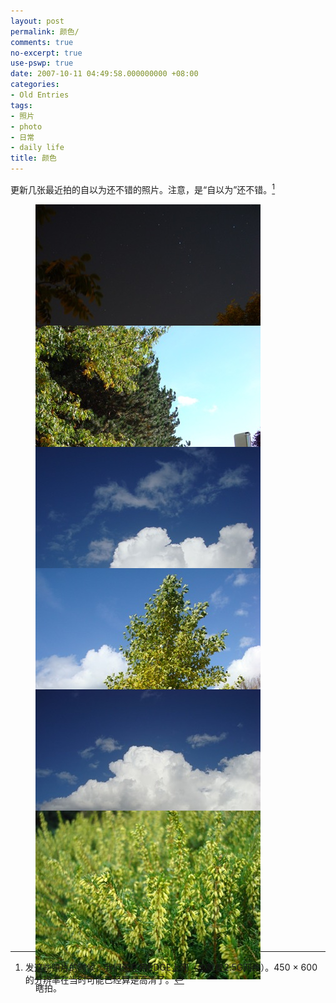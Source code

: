 ```yaml
---
layout: post
permalink: 颜色/
comments: true
no-excerpt: true
use-pswp: true
date: 2007-10-11 04:49:58.000000000 +08:00
categories:
- Old Entries
tags:
- 照片
- photo
- 日常
- daily life
title: 颜色
---
```

更新几张最近拍的自以为还不错的照片。注意，是“自以为”还不错。[^quality]

<style>
.monoh figure {
  height: 180px;
}
</style>

<div class="imgDisplay monoh" itemscope itemtype="http://schema.org/ImageGallery">
  <figure itemprop="associatedMedia" itemscope itemtype="http://schema.org/ImageObject">
    <a href="/assets/old/DSC02261.jpg" itemprop="contentUrl" data-size="447x597">
    <img src="/assets/old/DSC02261-m.jpg" itemprop="thumbnail" alt="至今为止最可以看的一张夜景。" />
    </a>
    <figcaption itemprop="caption description">至今为止最可以看的一张夜景。</figcaption>
  </figure>
  <figure itemprop="associatedMedia" itemscope itemtype="http://schema.org/ImageObject">
    <a href="/assets/old/DSC02278.jpg" itemprop="contentUrl" data-size="447x597">
    <img src="/assets/old/DSC02278-m.jpg" itemprop="thumbnail" alt="绿色，阳光。" />
    </a>
    <figcaption itemprop="caption description">绿色，阳光。</figcaption>
  </figure>
  <figure itemprop="associatedMedia" itemscope itemtype="http://schema.org/ImageObject">
    <a href="/assets/old/DSC02283.jpg" itemprop="contentUrl" data-size="447x597">
    <img src="/assets/old/DSC02283-m.jpg" itemprop="thumbnail" alt="在某处的云端。" />
    </a>
    <figcaption itemprop="caption description">在某处的云端。</figcaption>
  </figure>
  <figure itemprop="associatedMedia" itemscope itemtype="http://schema.org/ImageObject">
    <a href="/assets/old/DSC02287.jpg" itemprop="contentUrl" data-size="447x597">
    <img src="/assets/old/DSC02287-m.jpg" itemprop="thumbnail" alt="某树" />
    </a>
    <figcaption itemprop="caption description">某树</figcaption>
  </figure>
  <figure itemprop="associatedMedia" itemscope itemtype="http://schema.org/ImageObject">
    <a href="/assets/old/DSC02293.jpg" itemprop="contentUrl" data-size="596x446">
    <img src="/assets/old/DSC02293-m.jpg" itemprop="thumbnail" alt="在云端的某处。" />
    </a>
    <figcaption itemprop="caption description">在云端的某处。</figcaption>
  </figure>
  <figure itemprop="associatedMedia" itemscope itemtype="http://schema.org/ImageObject">
    <a href="/assets/old/DSC02218.jpg" itemprop="contentUrl" data-size="596x446">
    <img src="/assets/old/DSC02218-m.jpg" itemprop="thumbnail" alt="瞎拍。" />
    </a>
    <figcaption itemprop="caption description">瞎拍。</figcaption>
  </figure>
</div>
<p class="tiny">&nbsp;</p>

[^quality]: 发这些照片的时候，我们还在用EDGE上网（也就是2.5G网络）。450 &times; 600的分辨率在当时可能已经算是高清了。


